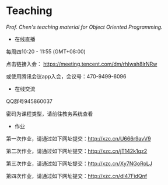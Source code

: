 # Teaching

*Prof. Chen's teaching material for Object Oriented Programming.*

- 在线直播

每周四10:20 - 11:55 (GMT+08:00) 

点击链接入会：
https://meeting.tencent.com/dm/rhIwah8lrNRw

或使用腾讯会议app入会，会议号：470-9499-6096

- 在线交流

QQ群号945860037

密码为课程类型，请前往教务系统查看

- 作业

第一次作业，请通过如下网址提交：http://xzc.cn/U666r9avV9

第二次作业，请通过如下网址提交：http://xzc.cn/jT142k1qz2

第三次作业，请通过如下网址提交：http://xzc.cn/Xy7NGoRoLJ

第四次作业，请通过如下网址提交：http://xzc.cn/dI47FidQnf
